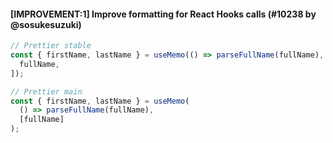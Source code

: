 #### [IMPROVEMENT:1] Improve formatting for React Hooks calls (#10238 by @sosukesuzuki)

<!-- prettier-ignore -->
```js
// Prettier stable
const { firstName, lastName } = useMemo(() => parseFullName(fullName), [
  fullName,
]);

// Prettier main
const { firstName, lastName } = useMemo(
  () => parseFullName(fullName),
  [fullName]
);
```
